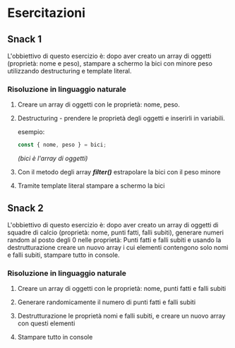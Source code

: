 # Esercitazioni

## Snack 1

L'obbiettivo di questo esercizio è: dopo aver creato un array di oggetti (proprietà: nome e peso), stampare a schermo la bici con minore peso utilizzando destructuring e template literal.

### Risoluzione in linguaggio naturale

1. Creare un array di oggetti con le proprietà: nome, peso.

2. Destructuring - prendere le proprietà degli oggetti e inserirli in variabili.

   esempio:

   ```js
   const { nome, peso } = bici;
   ```

   _(bici è l'array di oggetti)_

3. Con il metodo degli array **_filter()_** estrapolare la bici con il peso minore

4. Tramite template literal stampare a schermo la bici

## Snack 2

L'obbiettivo di questo esercizio è: dopo aver creato un array di oggetti di squadre di calcio (proprietà: nome, punti fatti, falli subiti), generare numeri random al posto degli 0 nelle proprietà: Punti fatti e falli subiti e usando la destrutturazione creare un nuovo array i cui elementi contengono solo nomi e falli subiti, stampare tutto in console.

### Risoluzione in linguaggio naturale

1. Creare un array di oggetti con le proprietà: nome, punti fatti e falli subiti

2. Generare randomicamente il numero di punti fatti e falli subiti

3. Destrutturazione le proprietà nomi e falli subiti, e creare un nuovo array con questi elementi

4. Stampare tutto in console
